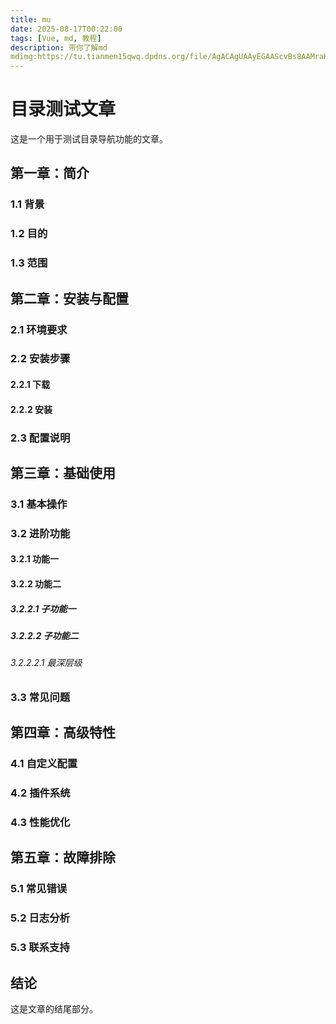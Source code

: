 ```yaml
---
title: mu
date: 2025-08-17T00:22:00
tags: [Vue, md, 教程]
description: 带你了解md
mdimg:https://tu.tianmen15qwq.dpdns.org/file/AgACAgUAAyEGAAScvBs8AAMraKGVE8u3zGYuVMlWJfgOT9ubQ6UAArrGMRsp-ghVaBmaIh1cbV0BAAMCAAN3AAM2BA.png
---
```

# 目录测试文章

这是一个用于测试目录导航功能的文章。

## 第一章：简介

### 1.1 背景

### 1.2 目的

### 1.3 范围

## 第二章：安装与配置

### 2.1 环境要求

### 2.2 安装步骤

#### 2.2.1 下载

#### 2.2.2 安装

### 2.3 配置说明

## 第三章：基础使用

### 3.1 基本操作

### 3.2 进阶功能

#### 3.2.1 功能一

#### 3.2.2 功能二

##### 3.2.2.1 子功能一

##### 3.2.2.2 子功能二

###### 3.2.2.2.1 最深层级

### 3.3 常见问题

## 第四章：高级特性

### 4.1 自定义配置

### 4.2 插件系统

### 4.3 性能优化

## 第五章：故障排除

### 5.1 常见错误

### 5.2 日志分析

### 5.3 联系支持

## 结论

这是文章的结尾部分。